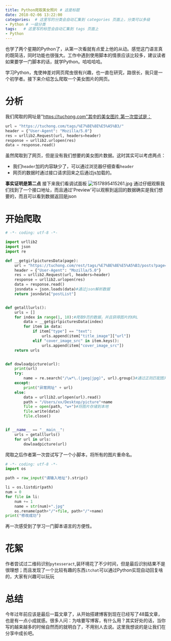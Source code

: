 ```yaml
---
title: Python爬取美女照片 # 这是标题
date: 2018-02-06 13:22:00
categories:  # 这里写的分类会自动汇集到 categories 页面上，分类可以多级
- Python # 一级分类
tags:   # 这里写的标签会自动汇集到 tags 页面上
- Python
---
```

也学了两个星期的Python了，从第一次看就有点爱上他的从动。感觉这门语言真的既简洁，同时功能也很强大。工作中遇到使用脚本的情景应该比较多，建议读者如果要学一门脚本的话，就学Python。哈哈哈哈。

学习Python，鬼使神差对网页爬虫很有兴趣，也一直在研究，路很长，我只是一个初学者。接下来介绍怎么爬取一个美女图片的网页。
# 分析
我们爬取的网址是"https://tuchong.com"其中的美女图片,第一次尝试是：
````Python
url = "https://tuchong.com/tags/%E7%BE%8E%E5%A5%B3/"
header = {"User-Agent": "Mozilla/5.0"}
res = urllib2.Request(url, headers=header)
response = urllib2.urlopen(res)
data = response.read()
````
虽然爬取到了网页，但是没有我们想要的美女图片数据。这时其实可以考虑两点：
* 我们`header`加的内容缺少了，可以通过浏览器仔细查看`header`
* 网页的数据时通过接口请求回来之后通过js加载的。

**事实证明是第二点**
接下来我们看调试面板
![1517895415261.jpg](http://upload-images.jianshu.io/upload_images/6644906-8b5ef86d44e94bd6.jpg?imageMogr2/auto-orient/strip%7CimageView2/2/w/1240)
通过仔细观察我们找到了一个接口地址，而且通过'Preview'可以观察到返回的数据确实是我们想要的，而且可以看到数据返回是json

# 开始爬取

```Python
# -*- coding: utf-8 -*-

import urllib2
import json
import re

def __getgirlpicturesData(page):
    url = "https://tuchong.com/rest/tags/%E7%BE%8E%E5%A5%B3/posts?page="+str(page)+"&count=20"
    header = {"User-Agent": "Mozilla/5.0"}
    res = urllib2.Request(url, headers=header)
    response = urllib2.urlopen(res)
    data = response.read()
    josndata = json.loads(data)#通过json解析数据
    return josndata["postList"]


def getalllurls():
    urls = []
    for index in range(1, 10):#爬取9页的数据，并且获得图片的URL
        data = __getgirlpicturesData(index)
        for item in data:
            if item["type"] == "text":
                urls.append(item["title_image"]["url"])
            elif "cover_image_src" in item.keys():
                urls.append(item["cover_image_src"])
    return urls


def dowloadpicture(url):
    print(url)
    try:
        name = re.search("/\w*\.(jpeg|jpg)", url).group()#通过正则匹配图片地址最后的名字
    except:
        print("异常网址" + url)
    else:
        data = urllib2.urlopen(url).read()
        path = "/Users/xx/Desktop/picture"+name
        file = open(path, "w+")#将图片存储到本地
        file.write(data)
        file.close()


if __name__ == "__main__":
    urls = getalllurls()
    for url in urls:
        dowloadpicture(url)
```
爬取之后作者第一次尝试写了一个小脚本，将所有的图片重命名。
```Python
# -*- coding: utf-8 -*-
import os

path = raw_input("请输入地址").strip()

li = os.listdir(path)
num = 0
for file in li:
    num += 1
    name = str(num)+".jpg"
    os.rename(path+"/"+file, path+"/"+name)
print("修改成功")
```
再一次感受到了学习一门脚本语言的方便性。
# 花絮
作者尝试过二维码识别`pytesseract`,装环境花了不少时间，但是最后识别结果不是很理想；而且发现了一个比较有趣的东西`itchat`可以通过Python实现自动回复啥的，大家有兴趣可以玩玩
# 总结
今年过年前应该是最后一篇文章了，从开始搭建博客到现在已经写了48篇文章，也是有一点小成就感。很多人问：为啥要写博客，有什么用？其实好处的话，当你写的越来越多的时候自然而的就明白了，不用别人去说。这里我想说的是让我们在分享中成长吧。
